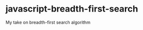 javascript-breadth-first-search
===============================

My take on breadth-first search algorithm

